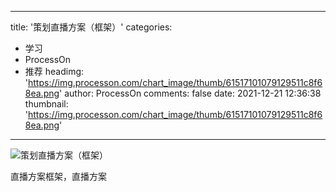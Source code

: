 
---
title: '策划直播方案（框架）'
categories: 
 - 学习
 - ProcessOn
 - 推荐
headimg: 'https://img.processon.com/chart_image/thumb/61517101079129511c8f68ea.png'
author: ProcessOn
comments: false
date: 2021-12-21 12:36:38
thumbnail: 'https://img.processon.com/chart_image/thumb/61517101079129511c8f68ea.png'
---

<div>   
<img class="thumb" alt="策划直播方案（框架）" src="https://img.processon.com/chart_image/thumb/61517101079129511c8f68ea.png" referrerpolicy="no-referrer">
<p>直播方案框架，直播方案</p>  
</div>
            